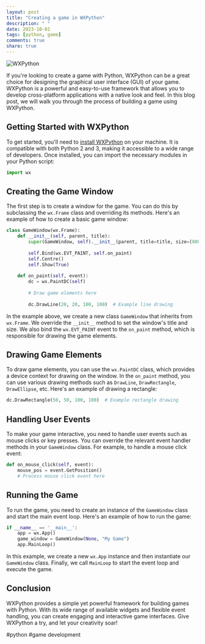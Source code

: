 ```yaml
---
layout: post
title: "Creating a game in WXPython"
description: " "
date: 2023-10-01
tags: [python, game]
comments: true
share: true
---
```


![WXPython](https://wxpython.org/images/header_wxPython.png)

If you're looking to create a game with Python, WXPython can be a great choice for designing the graphical user interface (GUI) of your game. WXPython is a powerful and easy-to-use framework that allows you to develop cross-platform applications with a native look and feel. In this blog post, we will walk you through the process of building a game using WXPython.

## Getting Started with WXPython

To get started, you'll need to [install WXPython](https://wxpython.org/pages/downloads/index.html) on your machine. It is compatible with both Python 2 and 3, making it accessible to a wide range of developers. Once installed, you can import the necessary modules in your Python script:

```python
import wx
```

## Creating the Game Window

The first step is to create a window for the game. You can do this by subclassing the `wx.Frame` class and overriding its methods. Here's an example of how to create a basic game window:

```python
class GameWindow(wx.Frame):
    def __init__(self, parent, title):
        super(GameWindow, self).__init__(parent, title=title, size=(800, 600))
        
        self.Bind(wx.EVT_PAINT, self.on_paint)
        self.Centre()
        self.Show(True)
      
    def on_paint(self, event):
        dc = wx.PaintDC(self)
        
        # Draw game elements here
        
        dc.DrawLine(20, 20, 100, 100)  # Example line drawing
```

In the example above, we create a new class `GameWindow` that inherits from `wx.Frame`. We override the `__init__` method to set the window's title and size. We also bind the `wx.EVT_PAINT` event to the `on_paint` method, which is responsible for drawing the game elements.

## Drawing Game Elements

To draw game elements, you can use the `wx.PaintDC` class, which provides a device context for drawing on the window. In the `on_paint` method, you can use various drawing methods such as `DrawLine`, `DrawRectangle`, `DrawEllipse`, etc. Here's an example of drawing a rectangle:

```python
dc.DrawRectangle(50, 50, 100, 100)  # Example rectangle drawing
```

## Handling User Events

To make your game interactive, you need to handle user events such as mouse clicks or key presses. You can override the relevant event handler methods in your `GameWindow` class. For example, to handle a mouse click event:

```python
def on_mouse_click(self, event):
    mouse_pos = event.GetPosition()
    # Process mouse click event here
```

## Running the Game

To run the game, you need to create an instance of the `GameWindow` class and start the main event loop. Here's an example of how to run the game:

```python
if __name__ == '__main__':
    app = wx.App()
    game_window = GameWindow(None, "My Game")
    app.MainLoop()
```

In this example, we create a new `wx.App` instance and then instantiate our `GameWindow` class. Finally, we call `MainLoop` to start the event loop and execute the game.

## Conclusion

WXPython provides a simple yet powerful framework for building games with Python. With its wide range of available widgets and flexible event handling, you can create engaging and interactive game interfaces. Give WXPython a try, and let your creativity soar!

#python #game development